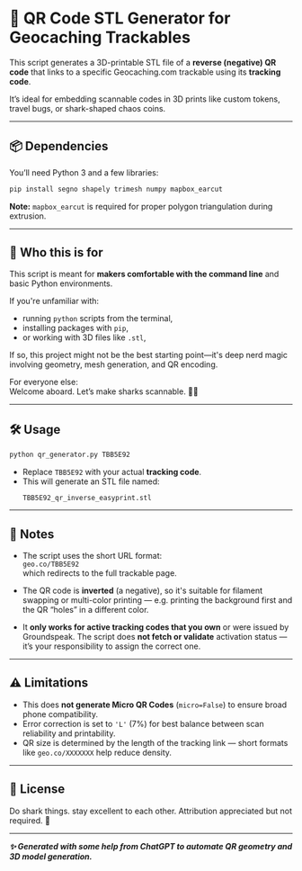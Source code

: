 # 🦈 QR Code STL Generator for Geocaching Trackables

This script generates a 3D-printable STL file of a **reverse (negative) QR code** that links to a specific Geocaching.com trackable using its **tracking code**.

It’s ideal for embedding scannable codes in 3D prints like custom tokens, travel bugs, or shark-shaped chaos coins.

---

## 📦 Dependencies

You’ll need Python 3 and a few libraries:

```bash
pip install segno shapely trimesh numpy mapbox_earcut
```

**Note:** `mapbox_earcut` is required for proper polygon triangulation during extrusion.

---


## 🧠 Who this is for

This script is meant for **makers comfortable with the command line** and basic Python environments.

If you're unfamiliar with:
- running `python` scripts from the terminal,
- installing packages with `pip`,
- or working with 3D files like `.stl`,

If so, this project might not be the best starting point—it's deep nerd magic involving geometry, mesh generation, and QR encoding.

For everyone else:  
Welcome aboard. Let’s make sharks scannable. 🦈✨

---

## 🛠 Usage

```bash
python qr_generator.py TBB5E92
```

- Replace `TBB5E92` with your actual **tracking code**.
- This will generate an STL file named:
  ```
  TBB5E92_qr_inverse_easyprint.stl
  ```

---

## 📎 Notes

- The script uses the short URL format:  
  `geo.co/TBB5E92`  
  which redirects to the full trackable page.

- The QR code is **inverted** (a negative), so it's suitable for filament swapping or multi-color printing — e.g. printing the background first and the QR “holes” in a different color.

- It **only works for active tracking codes that you own** or were issued by Groundspeak. The script does **not fetch or validate** activation status — it’s your responsibility to assign the correct one.

---

## ⚠️ Limitations

- This does **not generate Micro QR Codes** (`micro=False`) to ensure broad phone compatibility.
- Error correction is set to `'L'` (7%) for best balance between scan reliability and printability.
- QR size is determined by the length of the tracking link — short formats like `geo.co/XXXXXXX` help reduce density.

---

## 🐙 License

Do shark things. stay excellent to each other. Attribution appreciated but not required. 🦈

---

***✨ Generated with some help from ChatGPT to automate QR geometry and 3D model generation.***
